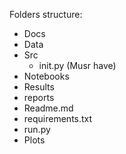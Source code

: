 Folders structure: 

- Docs
- Data
- Src
  - init.py (Musr have)
- Notebooks
- Results
- reports
- Readme.md
- requirements.txt
- run.py
- Plots
